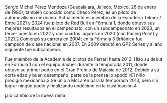 Sergio Michel Pérez Mendoza (Guadalajara, Jalisco, México; 26 de enero de 1990), también conocido como Checo Pérez, es un piloto de automovilismo mexicano. Actualmente es miembro de la Escudería Telmex.1​ Entre 2021 y 2024 fue piloto de Red Bull en Fórmula 1, donde obtuvo sus mejores resultados en el campeonato, con un subcampeonato en 2023, un tercer puesto en 2022 y dos cuartos lugares en 2020 (con Racing Point) y 2021.2​ Comenzó su carrera en 2004; en la Fórmula 3 Británica fue campeón de clase nacional en 2007. En 2009 debutó en GP2 Series y al año siguiente fue subcampeón.

Fue miembro de la Academia de pilotos de Ferrari hasta 2012. Hizo su debut en Fórmula 1 con el equipo Sauber durante la temporada 2011, donde obtuvo su primer podio en el Gran Premio de Malasia de 2012. Debido a su corta edad y buen desempeño, parte de la prensa lo apodó «El niño prodigio mexicano».3​ Se unió a McLaren para la temporada 2013, pero sin lograr ningún podio y finalizando undécimo en la clasificación.4​

jalo
cambio de la nueva rama